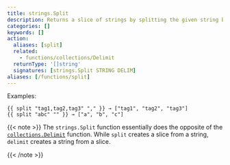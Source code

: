 ```yaml
---
title: strings.Split
description: Returns a slice of strings by splitting the given string by a delimiter.
categories: []
keywords: []
action:
  aliases: [split]
  related:
    - functions/collections/Delimit
  returnType: '[]string'
  signatures: [strings.Split STRING DELIM]
aliases: [/functions/split]
---
```


Examples:

```go-html-template
{{ split "tag1,tag2,tag3" "," }} → ["tag1", "tag2", "tag3"]
{{ split "abc" "" }} → ["a", "b", "c"]
```

{{< note >}}
The `strings.Split` function essentially does the opposite of the [`collections.Delimit`] function. While `split` creates a slice from a string, `delimit` creates a string from a slice.

[`collections.Delimit`]: /functions/collections/delimit/
{{< /note >}}
